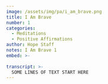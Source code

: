 ```yaml
---
image: /assets/img/pa/i_am_brave.png
title: I Am Brave
number: 1
categories:
  - Meditations
  - Positive Affirmations
author: Hope Staff
notes: I Am Brave 1
embed: >-
  
transcript: >-
  SOME LINES OF TEXT START HERE
---
```

